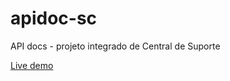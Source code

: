 # apidoc-sc
API docs - projeto integrado de Central de Suporte

[Live demo](https://keys8410.github.io/apidoc-sc/)
